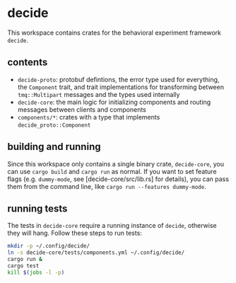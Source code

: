 # decide

This workspace contains crates for the behavioral experiment framework `decide`.

## contents
- `decide-proto`: protobuf defintions, the error type used for everything, the `Component` trait, and trait implementations for transforming between `tmq::Multipart` messages and the types used internally
- `decide-core`: the main logic for initializing components and routing messages between clients and components
- `components/*`: crates with a type that implements `decide_proto::Component`

## building and running

Since this workspace only contains a single binary crate, `decide-core`, you can use `cargo build` and `cargo run` as normal. If you want to set feature flags (e.g. `dummy-mode`, see [decide-core/src/lib.rs] for details), you can pass them from the command line, like
`cargo run --features dummy-mode`.

## running tests

The tests in `decide-core` require a running instance of `decide`, otherwise they will hang. Follow these steps to run tests:
```bash
mkdir -p ~/.config/decide/
ln -s decide-core/tests/components.yml ~/.config/decide/
cargo run &
cargo test
kill $(jobs -l -p)
```
